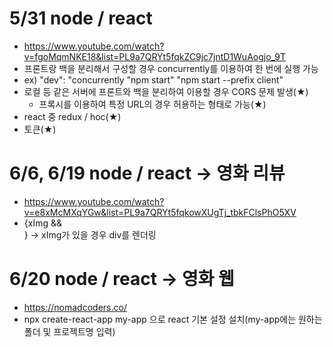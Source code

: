 # 5/31 node / react

- https://www.youtube.com/watch?v=fgoMqmNKE18&list=PL9a7QRYt5fqkZC9jc7jntD1WuAogjo_9T
- 프론트랑 백을 분리해서 구성할 경우 concurrently를 이용하여 한 번에 실행 가능
- ex) "dev": "concurrently \"npm start\" \"npm start --prefix client\"
- 로컬 등 같은 서버에 프론트와 백을 분리하여 이용할 경우 CORS 문제 발생(★)
  - 프록시를 이용하여 특정 URL의 경우 허용하는 형태로 가능(★)
- react 중 redux / hoc(★)
- 토큰(★)

# 6/6, 6/19 node / react -> 영화 리뷰

- https://www.youtube.com/watch?v=e8xMcMXqYGw&list=PL9a7QRYt5fqkowXUgTj_tbkFClsPhO5XV
- {xImg && <div></div>} -> xImg가 있을 경우 div를 렌더링

# 6/20 node / react -> 영화 웹

- https://nomadcoders.co/
- npx create-react-app my-app 으로 react 기본 설정 설치(my-app에는 원하는 폴더 및 프로젝트명 입력)